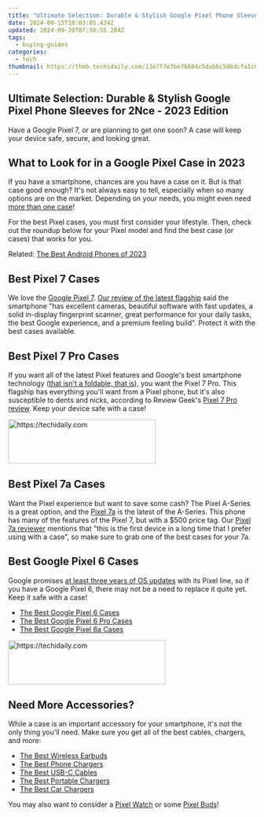 ```yaml
---
title: "Ultimate Selection: Durable & Stylish Google Pixel Phone Sleeves for 2Nce - 2023 Edition"
date: 2024-09-15T18:03:05.434Z
updated: 2024-09-20T07:50:55.284Z
tags:
  - buying-guides
categories:
  - tech
thumbnail: https://thmb.techidaily.com/13e7f7e7be76604c5dab6c596dcfa1c029fcc151622c342e3e61d624bd5a3ac1.jpg
---
```


## Ultimate Selection: Durable & Stylish Google Pixel Phone Sleeves for 2Nce - 2023 Edition

Have a Google Pixel 7, or are planning to get one soon? A case will keep your device safe, secure, and looking great.

##  What to Look for in a Google Pixel Case in 2023

 If you have a smartphone, chances are you have a case on it. But is that case good enough? It's not always easy to tell, especially when so many options are on the market. Depending on your needs, you might even need [more than one case](https://tech-savvy.techidaily.com/artificial-intelligence-the-next-level-for-bing/)!

 For the best Pixel cases, you must first consider your lifestyle. Then, check out the roundup below for your Pixel model and find the best case (or cases) that works for you.

Related: [The Best Android Phones of 2023](https://twitter-videos.techidaily.com/hot-takes-highlight-twitters-trending-topics-for-2024/) 

##  Best Pixel 7 Cases

 We love the [Google Pixel 7](https://www.amazon.com/Google-Pixel-7-5G-Android-Phone/dp/B0BCQXXRJJ?tag=htg-v2-20b2991-20&ascsubtag=UUhtgUeUpU202506&asc%5Frefurl=https%3A%2F%2Fwww.howtogeek.com%2F876338%2Fbest-google-pixel-cases%2F&asc%5Fcampaign=Short-Term). [Our review of the latest flagship](https://video-content-creator.techidaily.com/new-split-mkv-videos-with-ease-top-10-free-software-options-for-2024/) said the smartphone "has excellent cameras, beautiful software with fast updates, a solid in-display fingerprint scanner, great performance for your daily tasks, the best Google experience, and a premium feeling build". Protect it with the best cases available.

##  Best Pixel 7 Pro Cases

 If you want all of the latest Pixel features and Google's best smartphone technology ([that isn't a foldable, that is](https://extra-skills.techidaily.com/updated-precision-and-performance-in-every-shade-the-eizo-cg318-4k-monitor/)), you want the Pixel 7 Pro. This flagship has everything you'll want from a Pixel phone, but it's also susceptible to dents and nicks, according to Review Geek's [Pixel 7 Pro review](https://www.reviewgeek.com/143156/google-pixel-7-pro-review-youll-need-a-screen-protector/). Keep your device safe with a case!

<!-- affiliate ads begin -->
<a href="https://aligracehair.sjv.io/c/5597632/1948949/19272" target="_top" id="1948949">
  <img src="//a.impactradius-go.com/display-ad/19272-1948949" border="0" alt="https://techidaily.com" width="300" height="90"/>
</a>
<img height="0" width="0" src="https://aligracehair.sjv.io/i/5597632/1948949/19272" style="position:absolute;visibility:hidden;" border="0" />
<!-- affiliate ads end -->

##  Best Pixel 7a Cases

 Want the Pixel experience but want to save some cash? The Pixel A-Series is a great option, and the [Pixel 7a](https://www.amazon.com/Google-Pixel-7a-Unlocked-Smartphone/dp/B0BZ9XNBRB?tag=htg-v2-20b2991-20&ascsubtag=UUhtgUeUpU202506&asc%5Frefurl=https%3A%2F%2Fwww.howtogeek.com%2F876338%2Fbest-google-pixel-cases%2F&asc%5Fcampaign=Short-Term) is the latest of the A-Series. This phone has many of the features of the Pixel 7, but with a $500 price tag. Our [Pixel 7a reviewer](https://youtube-lab.techidaily.com/nlocking-the-secrets-to-parallel-playback-prowess-for-2024/) mentions that "this is the first device in a long time that I prefer using with a case", so make sure to grab one of the best cases for your 7a.

##  Best Google Pixel 6 Cases

 Google promises [at least three years of OS updates](https://support.google.com/pixelphone/answer/4457705?hl=en#zippy=%2Cpixel-later) with its Pixel line, so if you have a Google Pixel 6, there may not be a need to replace it quite yet. Keep it safe with a case!

* [The Best Google Pixel 6 Cases](https://youtube-video-recordings.techidaily.com/dancefloor-dynamics-top-rated-dj-video-selections/)
* [The Best Google Pixel 6 Pro Cases](https://some-guidance.techidaily.com/the-dji-x20-drone-vision-wear-review-for-2024/)
* [The Best Google Pixel 6a Cases](https://fox-cloud.techidaily.com/updated-decoding-the-divergence-360-film-vs-virtual-reality-for-2024/)

<!-- affiliate ads begin -->
<a href="https://25home.pxf.io/c/5597632/2148647/16836" target="_top" id="2148647">
  <img src="//a.impactradius-go.com/display-ad/16836-2148647" border="0" alt="https://techidaily.com" width="320" height="90"/>
</a>
<img height="0" width="0" src="https://25home.pxf.io/i/5597632/2148647/16836" style="position:absolute;visibility:hidden;" border="0" />
<!-- affiliate ads end -->

##  Need More Accessories?

 While a case is an important accessory for your smartphone, it's not the only thing you'll need. Make sure you get all of the best cables, chargers, and more:

* [The Best Wireless Earbuds](https://ios-unlock.techidaily.com/locked-out-of-apple-iphone-xs-max-5-ways-to-get-into-a-locked-apple-iphone-xs-max-by-drfone-ios/)
* [The Best Phone Chargers](https://some-techniques.techidaily.com/freedom-in-viewing-is-vlc-more-powerful-than-mpc-for-2024/)
* [The Best USB-C Cables](https://games-able.techidaily.com/bypassing-steam-disconnection-in-windows-11/)
* [The Best Portable Chargers](https://change-location.techidaily.com/how-to-fix-error-495-while-downloadupdating-android-apps-on-motorola-moto-g13-drfone-by-drfone-fix-android-problems-fix-android-problems/)
* [The Best Car Chargers](https://extra-guidance.techidaily.com/in-2024-milliseconds-and-megabits-deconstructing-20mb-videos/)

 You may also want to consider a [Pixel Watch](https://facebook-video-recording.techidaily.com/repair-glitches-in-instagram-likescomments-for-2024/) or some [Pixel Buds](https://eaxpv-info.techidaily.com/updated-harnessing-the-power-of-visual-appeal-in-your-youtube-advertising-for-2024/)!

<ins class="adsbygoogle"
     style="display:block"
     data-ad-format="autorelaxed"
     data-ad-client="ca-pub-7571918770474297"
     data-ad-slot="1223367746"></ins>

<ins class="adsbygoogle"
     style="display:block"
     data-ad-client="ca-pub-7571918770474297"
     data-ad-slot="8358498916"
     data-ad-format="auto"
     data-full-width-responsive="true"></ins>



